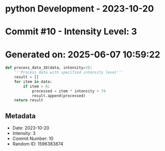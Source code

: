 ﻿# python Development - 2023-10-20
# Commit #10 - Intensity Level: 3
# Generated on: 2025-06-07 10:59:22
```python
def process_data_10(data, intensity=3):
    '''Process data with specified intensity level'''
    result = []
    for item in data:
        if item > 0:
            processed = item * intensity + 74
            result.append(processed)
    return result
```
## Metadata
- Date: 2023-10-20
- Intensity: 3
- Commit Number: 10
- Random ID: 1596383874
